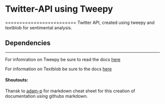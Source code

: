 # Twitter-API using Tweepy 
=========================
Twitter API, created using tweepy and textblob for sentimental analysis. 

## Dependencies 
---------------
For infomration on Tweepy be sure to read the docs [here](https://tweepy.readthedocs.io/en/v3.5.0/index.html) 

For information on Textblob be sure to the docs [here](https://textblob.readthedocs.io/en/dev/quickstart.html)


#### Shoutouts:
Thansk to [adam-p](https://github.com/adam-p/markdown-here/wiki/Markdown-Cheatsheet#headers) for markdown cheat sheet for this creation of documentation using githubs markdown. 
